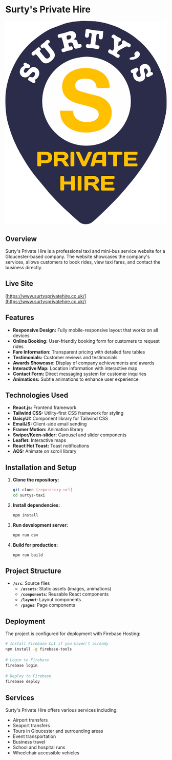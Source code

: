 # Surty's Private Hire

![Surty's Private Hire Logo](./src/assets/images/logo.png)

## Overview

Surty's Private Hire is a professional taxi and mini-bus service website for a Gloucester-based company. The website showcases the company's services, allows customers to book rides, view taxi fares, and contact the business directly.

## Live Site

[https://www.surtysprivatehire.co.uk/](https://www.surtysprivatehire.co.uk/)

## Features

- **Responsive Design:** Fully mobile-responsive layout that works on all devices
- **Online Booking:** User-friendly booking form for customers to request rides
- **Fare Information:** Transparent pricing with detailed fare tables
- **Testimonials:** Customer reviews and testimonials
- **Awards Showcase:** Display of company achievements and awards
- **Interactive Map:** Location information with interactive map
- **Contact Form:** Direct messaging system for customer inquiries
- **Animations:** Subtle animations to enhance user experience

## Technologies Used

- **React.js:** Frontend framework
- **Tailwind CSS:** Utility-first CSS framework for styling
- **DaisyUI:** Component library for Tailwind CSS
- **EmailJS:** Client-side email sending
- **Framer Motion:** Animation library
- **Swiper/Keen-slider:** Carousel and slider components
- **Leaflet:** Interactive maps
- **React Hot Toast:** Toast notifications
- **AOS:** Animate on scroll library

## Installation and Setup

1. **Clone the repository:**

   ```bash
   git clone [repository-url]
   cd surtys-taxi
   ```

2. **Install dependencies:**

   ```bash
   npm install
   ```

3. **Run development server:**

   ```bash
   npm run dev
   ```

4. **Build for production:**
   ```bash
   npm run build
   ```

## Project Structure

- **`/src`**: Source files
  - **`/assets`**: Static assets (images, animations)
  - **`/components`**: Reusable React components
  - **`/layout`**: Layout components
  - **`/pages`**: Page components

## Deployment

The project is configured for deployment with Firebase Hosting:

```bash
# Install Firebase CLI if you haven't already
npm install -g firebase-tools

# Login to Firebase
firebase login

# Deploy to Firebase
firebase deploy
```

## Services

Surty's Private Hire offers various services including:

- Airport transfers
- Seaport transfers
- Tours in Gloucester and surrounding areas
- Event transportation
- Business travel
- School and hospital runs
- Wheelchair accessible vehicles
